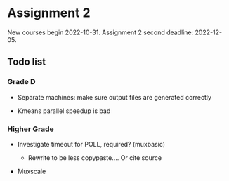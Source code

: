 # Assignment 2

New courses begin 2022-10-31.
Assignment 2 second deadline: 2022-12-05.

## Todo list

### Grade D

* Separate machines: make sure output files are generated correctly

* Kmeans parallel speedup is bad

### Higher Grade

* Investigate timeout for POLL, required? (muxbasic)
  * Rewrite to be less copypaste.... Or cite source

* Muxscale
